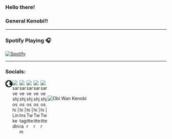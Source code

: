 ### Hello there!
### General Kenobi!!

<hr>
<!--
- 🌱 I’m currently learning: Machine Learning/ Deep Learning 
- 👯 I’m looking to collaborate on: Data Science, Django
- 💬 Ask me about:  Star Wars, Harry Potter, Football
- 📫 How to reach me: Links are under [Socials](https://github.com/sarveshggn/sarveshggn#socials)
- ⚡ Fun fact: Good relations with the Wookiees, I have.

<hr>
-->

### Spotify Playing 🎧
<!-- [<img src="https://novatorem.sarveshggn.vercel.app/api/spotify-playing" alt="Spotify Now Playing" width="350" />](https://open.spotify.com/user/0zqnffeknqc9qjkw0q2fgd7y0)
-->
[![Spotify](https://novatorem.sarveshggn.vercel.app/api/spotify)](https://open.spotify.com/user/0zqnffeknqc9qjkw0q2fgd7y0)

<hr>

### Socials:

[<img align="left" alt="sarveshjoshi | portfoliosite" width="22px" src="https://raw.githubusercontent.com/iconic/open-iconic/master/svg/globe.svg" />][website]
[<img align="left" alt="sarveshjoshi | LinkedIn" width="22px" src="https://cdn.jsdelivr.net/npm/simple-icons@v3/icons/linkedin.svg" />][linkedin]
[<img align="left" alt="sarveshjoshi | Instagram" width="22px" src="https://cdn.jsdelivr.net/npm/simple-icons@v3/icons/instagram.svg" />][instagram]
[<img align="left" alt="sarveshjoshi | Twitter" width="22px" src="https://cdn.jsdelivr.net/npm/simple-icons@v3/icons/twitter.svg" />][twitter]
[<img align="left" alt="sarveshjoshi | Twitter" width="22px" src="https://cdn.jsdelivr.net/npm/simple-icons@v3/icons/steam.svg" />][steam]
[<img align="left" alt="sarveshjoshi | Twitter" width="22px" src="https://cdn.jsdelivr.net/npm/simple-icons@v3/icons/spotify.svg" />][spotify]

<br />
<br />

[website]: http://sarveshjoshi1.pythonanywhere.com/
[twitter]: https://twitter.com/emperorofarkham
[instagram]: https://www.instagram.com/_sarveshjoshi__/
[linkedin]: https://www.linkedin.com/in/sarvesh-joshi/
[steam]: https://steamcommunity.com/id/sarveshggn/
[spotify]: https://open.spotify.com/user/0zqnffeknqc9qjkw0q2fgd7y0
![Obi Wan Kenobi](https://i.redd.it/8hkekbti9a221.jpg)
<!--
**sarveshggn/sarveshggn** is a ✨ _special_ ✨ repository because its `README.md` (this file) appears on your GitHub profile.

Here are some ideas to get you started:

- 🔭 I’m currently working on ...
- 🌱 I’m currently learning: Machine Learning/ Deep Learning 
- 👯 I’m looking to collaborate on: Data Science, Django
- 🤔 I’m looking for help with ...
- 💬 Ask me about:  Star Wars, Harry Potter, Football
- 📫 How to reach me: Links are under [Socials](https://github.com/sarveshggn/sarveshggn#socials)
- 😄 Pronouns: ...
- ⚡ Fun fact: Good relations with the Wookiees, I have. 
-->
